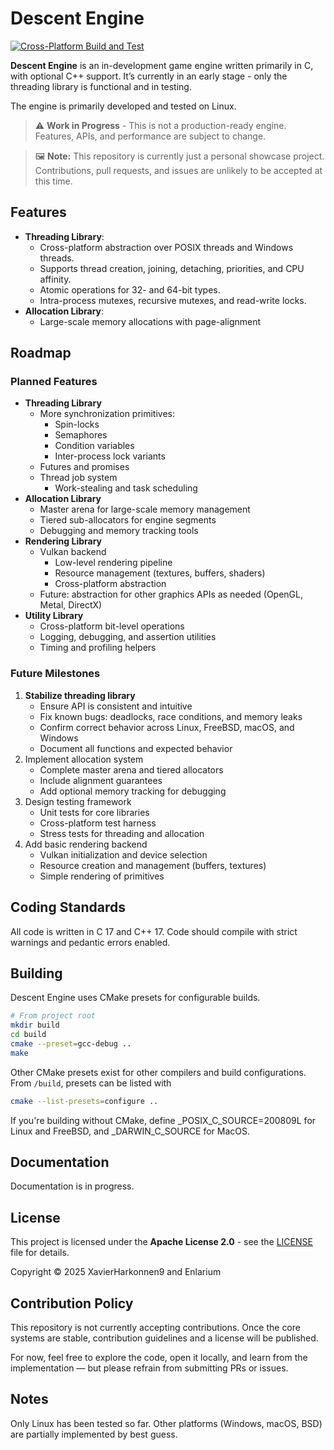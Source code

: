 # Descent Engine

[![Cross-Platform Build and Test](https://github.com/Enlarium/descent-engine/actions/workflows/build.yml/badge.svg)](https://github.com/Enlarium/descent-engine/actions/workflows/build.yml)

**Descent Engine** is an in-development game engine written primarily in C, with optional C++ support. It’s currently in an early stage - only the threading library is functional and in testing.

The engine is primarily developed and tested on Linux.

> ⚠️ **Work in Progress** - This is not a production-ready engine. Features, APIs, and performance are subject to change.

> 🖼️ **Note:** This repository is currently just a personal showcase project. Contributions, pull requests, and issues are unlikely to be accepted at this time.

## Features

- **Threading Library**:
	- Cross-platform abstraction over POSIX threads and Windows threads.
	- Supports thread creation, joining, detaching, priorities, and CPU affinity.
	- Atomic operations for 32- and 64-bit types.
	- Intra-process mutexes, recursive mutexes, and read-write locks.
- **Allocation Library**:
	- Large-scale memory allocations with page-alignment
  
## Roadmap

### Planned Features

- **Threading Library**
	- More synchronization primitives:
		- Spin-locks
		- Semaphores
		- Condition variables
		- Inter-process lock variants
	- Futures and promises
	- Thread job system
		- Work-stealing and task scheduling
- **Allocation Library**
	- Master arena for large-scale memory management
	- Tiered sub-allocators for engine segments
	- Debugging and memory tracking tools
- **Rendering Library**
	- Vulkan backend
		- Low-level rendering pipeline
		- Resource management (textures, buffers, shaders)
		- Cross-platform abstraction
	- Future: abstraction for other graphics APIs as needed (OpenGL, Metal, DirectX)
- **Utility Library**
	- Cross-platform bit-level operations
	- Logging, debugging, and assertion utilities
	- Timing and profiling helpers

### Future Milestones

1. **Stabilize threading library**
	- Ensure API is consistent and intuitive
	- Fix known bugs: deadlocks, race conditions, and memory leaks
	- Confirm correct behavior across Linux, FreeBSD, macOS, and Windows
	- Document all functions and expected behavior
2. Implement allocation system
	- Complete master arena and tiered allocators
	- Include alignment guarantees
	- Add optional memory tracking for debugging
3. Design testing framework
	- Unit tests for core libraries
	- Cross-platform test harness
	- Stress tests for threading and allocation
4. Add basic rendering backend
	- Vulkan initialization and device selection
	- Resource creation and management (buffers, textures)
	- Simple rendering of primitives

## Coding Standards

All code is written in C 17 and C++ 17. Code should compile with strict warnings and pedantic errors enabled.

## Building

Descent Engine uses CMake presets for configurable builds. 

```bash
# From project root
mkdir build
cd build
cmake --preset=gcc-debug ..
make
```

Other CMake presets exist for other compilers and build configurations. From `/build`, presets can be listed with

```bash
cmake --list-presets=configure ..
```

If you're building without CMake, define _POSIX_C_SOURCE=200809L for Linux and FreeBSD, and _DARWIN_C_SOURCE for MacOS.

## Documentation

Documentation is in progress.

## License

This project is licensed under the **Apache License 2.0** - see the [LICENSE](./LICENSE) file for details.

Copyright © 2025 XavierHarkonnen9 and Enlarium

## Contribution Policy

This repository is not currently accepting contributions. Once the core systems are stable, contribution guidelines and a license will be published.

For now, feel free to explore the code, open it locally, and learn from the implementation — but please refrain from submitting PRs or issues.

## Notes

Only Linux has been tested so far. Other platforms (Windows, macOS, BSD) are partially implemented by best guess.